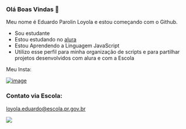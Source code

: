 ### Olá Boas Vindas 👋

Meu nome é Eduardo Parolin Loyola e estou começando com o Github.

- Sou estudante
- Estou estudando no [alura](https://www.alura.com.br)
- Estou Aprendendo a Linguagem JavaScript
- Utilizo esse perfil para minha organização de scripts e para partilhar projetos desenvolvidos com alura e com a Escola

Meu Insta:




[![image](https://github.com/EduardoParolinLoyola/EduardoParolinLoyola/assets/133017858/bc92f12e-82a3-42f4-920e-3e6da4e9f273)
](https://www.instagram/@eduarduuu7)

### Contato via Escola:

loyola.eduardo@escola.pr.gov.br

![](https://media.tenor.com/2GfXe70THN0AAAAM/italian-greyhound-relatable.gif)
